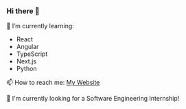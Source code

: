 ### Hi there 👋

🌱 I’m currently learning:
- React
- Angular
- TypeScript
- Next.js
- Python

📫 How to reach me:
[My Website](http://wooneusean.web.app)

💼 I'm currently looking for a Software Engineering Internship!

<!--
**euseanwoon2016/euseanwoon2016** is a ✨ _special_ ✨ repository because its `README.md` (this file) appears on your GitHub profile.

Here are some ideas to get you started:

- 🔭 I’m currently working on ...
- 🌱 I’m currently learning ...
- 👯 I’m looking to collaborate on ...
- 🤔 I’m looking for help with ...
- 💬 Ask me about ...
- 📫 How to reach me: ...
- 😄 Pronouns: ...
- ⚡ Fun fact: ...
-->
